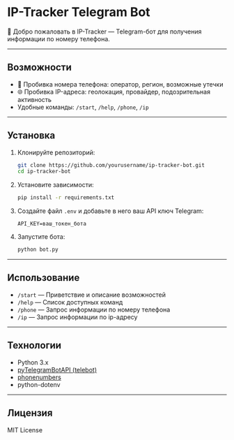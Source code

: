 # IP-Tracker Telegram Bot

👋 Добро пожаловать в IP-Tracker — Telegram-бот для получения информации по номеру телефона.

---

## Возможности

- 📱 Пробивка номера телефона: оператор, регион, возможные утечки  
- 🌐 Пробивка IP-адреса: геолокация, провайдер, подозрительная активность  
- Удобные команды: `/start`, `/help`, `/phone`, `/ip`   

---

## Установка

1. Клонируйте репозиторий:

   ```bash
   git clone https://github.com/yourusername/ip-tracker-bot.git
   cd ip-tracker-bot


2. Установите зависимости:

   ```bash
   pip install -r requirements.txt
   ```

3. Создайте файл `.env` и добавьте в него ваш API ключ Telegram:

   ```
   API_KEY=ваш_токен_бота
   ```

4. Запустите бота:

   ```bash
   python bot.py
   ```

---

## Использование

* `/start` — Приветствие и описание возможностей
* `/help` — Список доступных команд
* `/phone` — Запрос информации по номеру телефона
* `/ip` — Запрос информации по ip-адресу

---

## Технологии

* Python 3.x
* [pyTelegramBotAPI (telebot)](https://github.com/eternnoir/pyTelegramBotAPI)
* [phonenumbers](https://github.com/daviddrysdale/python-phonenumbers)
* python-dotenv

---

## Лицензия

MIT License
